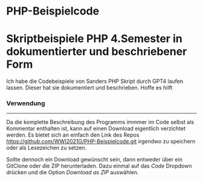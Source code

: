 # PHP-Beispielcode
Skriptbeispiele PHP 4.Semester in dokumentierter und beschriebener Form
======

Ich habe die Codebeispiele von Sanders PHP Skript durch GPT4 laufen lassen.
Dieser hat sie dokumentiert und beschrieben. 
Hoffe es hilft

### Verwendung
---
Da die komplette Beschreibung des Programms immmer im Code selbst als Kommentar enthalten ist, kann auf einen Download eigentlich verzichtet werden.
Es bietet sich an einfach den Link des Repos https://github.com/WWI2021G/PHP-Beispielcode.git irgendwo zu speichern oder als Lesezeichen zu  setzen.

Sollte dennoch ein Download gewünscht sein, dann entweder über ein GitClone oder die ZIP herunterladen.
Dazu einmal auf das *Code* Dropdown drücken und die Option *Download as ZIP* auswählen.